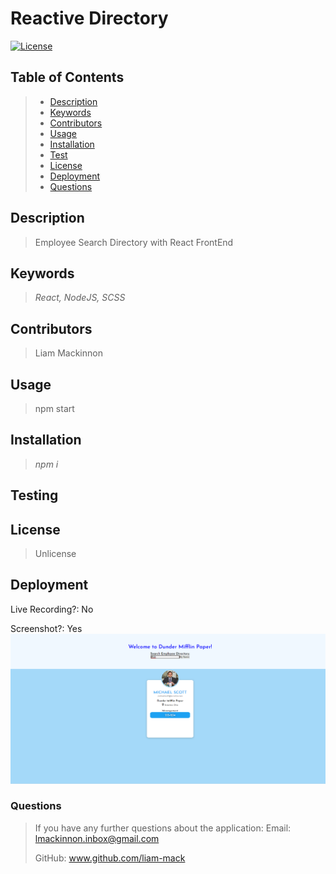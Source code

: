 # Reactive Directory
[![License](https://img.shields.io/badge/License-Unlicense-blue.svg)](https://opensource.org/licenses/Unlicense)

## Table of Contents
> - [Description](#Description)
> - [Keywords](#Keywords)
> - [Contributors](#Contributors)
> - [Usage](#Usage)
> - [Installation](#Installation)
> - [Test](#Testing)
> - [License](#License)
> - [Deployment](#Deployment)
> - [Questions](#Questions)

## Description
>Employee Search Directory with React FrontEnd

## Keywords
>*React, NodeJS, SCSS*

## Contributors
>Liam Mackinnon

## Usage 
>npm start

## Installation
>*npm i*

## Testing
>

## License
>Unlicense

## Deployment
Live Recording?: No  

Screenshot?: Yes
![](images/Deployed.png)

### Questions
>If you have any further questions about the application:
>Email: lmackinnon.inbox@gmail.com
>
>GitHub: www.github.com/liam-mack
